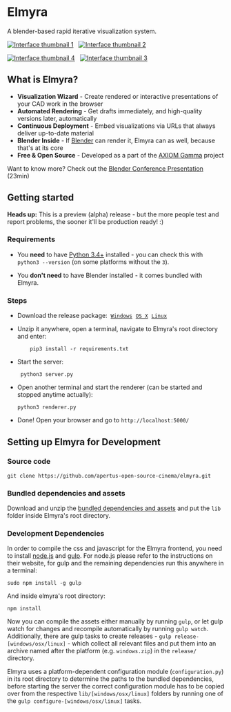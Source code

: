 # Elmyra

A blender-based rapid iterative visualization system.

[![Interface thumbnail 1](http://files.apertus.org/elmyra/interface-1-thumbnail.png)](http://files.apertus.org/elmyra/interface-1.png) &nbsp;
[![Interface thumbnail 2](http://files.apertus.org/elmyra/interface-2-thumbnail.png)](http://files.apertus.org/elmyra/interface-2.png) &nbsp;

[![Interface thumbnail 4](http://files.apertus.org/elmyra/interface-4-thumbnail.png)](http://files.apertus.org/elmyra/interface-4.png) &nbsp;
[![Interface thumbnail 3](http://files.apertus.org/elmyra/interface-3-thumbnail.png)](http://files.apertus.org/elmyra/interface-3.png) &nbsp;

## What is Elmyra?


- **Visualization Wizard** - Create rendered or interactive presentations of your CAD work in the browser
- **Automated Rendering** - Get drafts immediately, and high-quality versions later, automatically
- **Continuous Deployment** - Embed visualizations via URLs that always deliver up-to-date material
- **Blender Inside** - If [Blender](https://www.blender.org/) can render it, Elmyra can as well, because that's at its core
- **Free & Open Source** - Developed as a part of the [AXIOM Gamma](http://apertus.org/axiom-gamma) project

Want to know more? Check out the [Blender Conference Presentation](https://youtu.be/ht1hPNjQxcY?t=24s)  (23min)

## Getting started

**Heads up:** This is a preview (alpha) release - but the more people test and report problems, the sooner it'll be production ready! :)  

### Requirements
- You **need** to have [Python 3.4+](https://www.python.org/) installed - you can check this with `python3 --version` (on some platforms without the `3`).

- You **don't need** to have Blender installed - it comes bundled with Elmyra.

### Steps

- Download the release package: &nbsp;[`Windows`](http://files.apertus.org/elmyra/elmyra-preview-windows.zip)
 &nbsp;[`OS X`](http://files.apertus.org/elmyra/elmyra-preview-osx.zip)
 &nbsp;[`Linux`](http://files.apertus.org/elmyra/elmyra-preview-linux.zip)

- Unzip it anywhere, open a terminal, navigate to Elmyra's root directory and enter:

          pip3 install -r requirements.txt

- Start the server:

       python3 server.py

- Open another terminal and start the renderer (can be started and stopped anytime actually):

      python3 renderer.py

- Done! Open your browser and go to `http://localhost:5000/`

## Setting up Elmyra for Development

### Source code

    git clone https://github.com/apertus-open-source-cinema/elmyra.git

### Bundled dependencies and assets

Download and unzip the [bundled dependencies and assets](http://files.apertus.org/elmyra/elmyra-lib.zip) and put the `lib` folder inside Elmyra's root directory.

### Development Dependencies

In order to compile the css and javascript for the Elmyra frontend, you need to install [node.js](https://nodejs.org/) and [gulp](http://gulpjs.com/). For node.js please refer to the instructions on their website, for gulp and the remaining dependencies run this anywhere in a terminal:

    sudo npm install -g gulp

And inside elmyra's root directory:

    npm install

Now you can compile the assets either manually by running `gulp`, or let gulp watch for changes and recompile automatically by running `gulp watch`. Additionally, there are gulp tasks to create releases - `gulp release-[windows/osx/linux]` - which collect all relevant files and put them into an archive named after the platform (e.g. `windows.zip`) in the `release/` directory.

Elmyra uses a platform-dependent configuration module (`configuration.py`) in its root directory to determine the paths to the bundled dependencies, before starting the server the correct configuration module has to be copied over from the respective `lib/[windows/osx/linux]` folders by running one of the `gulp configure-[windows/osx/linux]` tasks.
